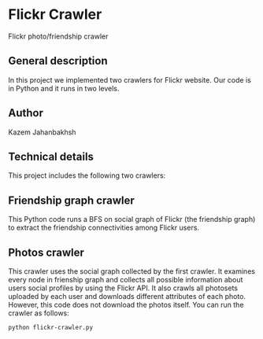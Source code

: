 Flickr Crawler
=============

Flickr photo/friendship crawler

## General description

In this project we implemented two crawlers for Flickr website. Our code is in Python and it runs in two levels.

## Author
 
Kazem Jahanbakhsh

## Technical details

This project includes the following two crawlers:

## Friendship graph crawler
 
This Python code runs a BFS on social graph of Flickr (the friendship graph) to extract the friendship connectivities among Flickr users.
    
## Photos crawler

This crawler uses the social graph collected by the first crawler. It examines every node in frienship graph and collects all possible information about users social profiles by using the Flickr API. It also crawls all photosets uploaded by each user and downloads different attributes of each photo. However, this code does not download the photos itself. You can run the crawler as follows:

	python flickr-crawler.py
